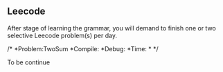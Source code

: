 ## Leecode
After stage of learning the grammar, you will demand to finish one or two selective Leecode problem(s) per day.

/*
*Problem:TwoSum
*Compile:
*Debug:
*Time:
*
*/


To be continue
